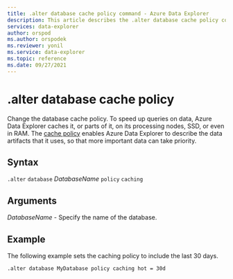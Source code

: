 ```yaml
---
title: .alter database cache policy command - Azure Data Explorer
description: This article describes the .alter database cache policy command in Azure Data Explorer.
services: data-explorer
author: orspod
ms.author: orspodek
ms.reviewer: yonil
ms.service: data-explorer
ms.topic: reference
ms.date: 09/27/2021
---
```

# .alter database cache policy

Change the database cache policy.  To speed up queries on data, Azure Data Explorer caches it, or parts of it, on its processing nodes, SSD, or even in RAM. The [cache policy](cachepolicy.md) enables Azure Data Explorer to describe the data artifacts that it uses, so that more important data can take priority. 

## Syntax

`.alter` `database` *DatabaseName* `policy` `caching`

## Arguments

*DatabaseName* - Specify the name of the database.

## Example

The following example sets the caching policy to include the last 30 days.

```kusto
.alter database MyDatabase policy caching hot = 30d
```